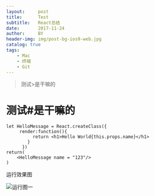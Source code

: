 ```yaml
---
layout:     post
title:      Test
subtitle:   React总结
date:       2017-11-24
author:     BY
header-img: img/post-bg-ios9-web.jpg
catalog: true
tags:
    - Mac
    - 终端
    - Git
---
```


>测试>是干嘛的

# 测试#是干嘛的
    let HelloMessage = React.createClass({
         render:function(){
              return <h1>Hello World{this.props.name}</h1>
            }
          })
    return(
        <HelloMessage name = "123"/>
    )

运行效果图

![运行图一](img/404-bg.jpg)

